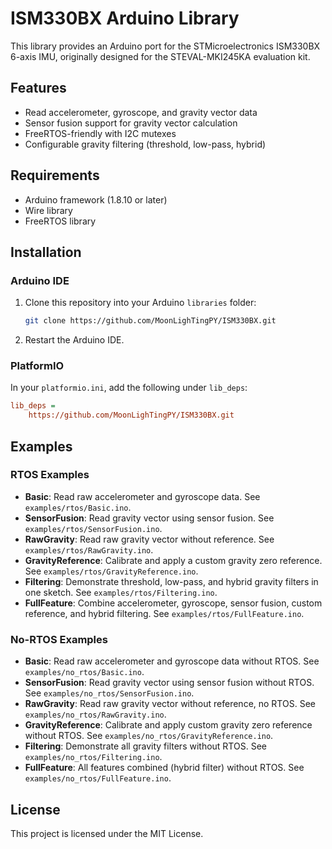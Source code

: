 # ISM330BX Arduino Library

This library provides an Arduino port for the STMicroelectronics ISM330BX 6-axis IMU, originally designed for the STEVAL-MKI245KA evaluation kit.

## Features
- Read accelerometer, gyroscope, and gravity vector data
- Sensor fusion support for gravity vector calculation
- FreeRTOS-friendly with I2C mutexes
- Configurable gravity filtering (threshold, low-pass, hybrid)

## Requirements
- Arduino framework (1.8.10 or later)
- Wire library
- FreeRTOS library

## Installation
### Arduino IDE
1. Clone this repository into your Arduino `libraries` folder:
   ```bash
   git clone https://github.com/MoonLighTingPY/ISM330BX.git
   ```
2. Restart the Arduino IDE.

### PlatformIO
In your `platformio.ini`, add the following under `lib_deps`:
```ini
lib_deps =
    https://github.com/MoonLighTingPY/ISM330BX.git
```


## Examples

### RTOS Examples

- **Basic**: Read raw accelerometer and gyroscope data. See `examples/rtos/Basic.ino`.
- **SensorFusion**: Read gravity vector using sensor fusion. See `examples/rtos/SensorFusion.ino`.
- **RawGravity**: Read raw gravity vector without reference. See `examples/rtos/RawGravity.ino`.
- **GravityReference**: Calibrate and apply a custom gravity zero reference. See `examples/rtos/GravityReference.ino`.
- **Filtering**: Demonstrate threshold, low-pass, and hybrid gravity filters in one sketch. See `examples/rtos/Filtering.ino`.
- **FullFeature**: Combine accelerometer, gyroscope, sensor fusion, custom reference, and hybrid filtering. See `examples/rtos/FullFeature.ino`.

### No-RTOS Examples

- **Basic**: Read raw accelerometer and gyroscope data without RTOS. See `examples/no_rtos/Basic.ino`.
- **SensorFusion**: Read gravity vector using sensor fusion without RTOS. See `examples/no_rtos/SensorFusion.ino`.
- **RawGravity**: Read raw gravity vector without reference, no RTOS. See `examples/no_rtos/RawGravity.ino`.
- **GravityReference**: Calibrate and apply custom gravity zero reference without RTOS. See `examples/no_rtos/GravityReference.ino`.
- **Filtering**: Demonstrate all gravity filters without RTOS. See `examples/no_rtos/Filtering.ino`.
- **FullFeature**: All features combined (hybrid filter) without RTOS. See `examples/no_rtos/FullFeature.ino`.

## License
This project is licensed under the MIT License.

